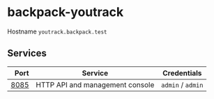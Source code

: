 # backpack-youtrack

Hostname `youtrack.backpack.test`

## Services

| Port | Service | Credentials
| ---: | ------- | -----------
| [8085](http://youtrack.backpack.test:8085) | HTTP API and management console | `admin` / `admin`
